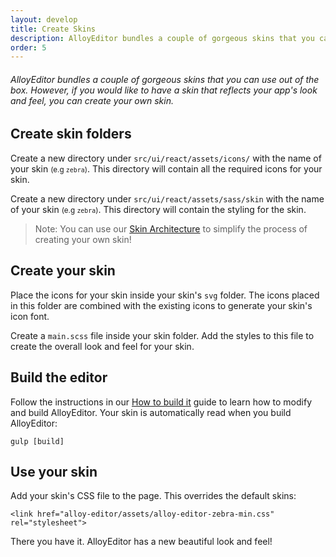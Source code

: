 ```yaml
---
layout: develop
title: Create Skins
description: AlloyEditor bundles a couple of gorgeous skins that you can use out of the box. However, if you would like to have a skin that reflects your app's look and feel, you can create your own skin.
order: 5
---
```


###### AlloyEditor bundles a couple of gorgeous skins that you can use out of the box. However, if you would like to have a skin that reflects your app's look and feel, you can create your own skin.

</article>

<article id="article1">

## Create skin folders

Create a new directory under <code>src/ui/react/assets/icons/</code> with the name of your skin <small>(e.g <code>zebra</code>)</small>. This directory will contain all the required icons for your skin.

Create a new directory under <code>src/ui/react/assets/sass/skin</code> with the name of your skin <small>(e.g <code>zebra</code>)</small>. This directory will contain the styling for the skin.

> Note: You can use our <a href="/docs/use/skins.html">Skin Architecture</a> to simplify the process of creating your own skin!

</article>

<article id="article2">

## Create your skin

Place the icons for your skin inside your skin's <code>svg</code> folder. The icons placed in this folder are combined with the existing icons to generate your skin's icon font.

Create a <code>main.scss</code> file inside your skin folder. Add the styles to this file to create the overall look and feel for your skin.

</article>

<article id="article3">

## Build the editor

Follow the instructions in our <a href="/docs/use/how_to_build_it.html">How to build it</a> guide to learn how to modify and build AlloyEditor. Your skin is automatically read when you build AlloyEditor:

```text/x-sh
gulp [build]
```

</article>

<article id="article4">

## Use your skin

Add your skin's CSS file to the page. This overrides the default skins:

```text/html
<link href="alloy-editor/assets/alloy-editor-zebra-min.css" rel="stylesheet">
```

There you have it. AlloyEditor has a new beautiful look and feel!

</article>